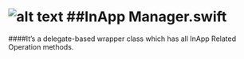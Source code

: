 ![alt text](https://github.com/greenSyntax/SwiftInAppManager/blob/master/swiftinappmanager.png "InAppManager")
##InApp Manager.swift
=====

####It’s a delegate-based wrapper class which has all InApp Related Operation methods.
